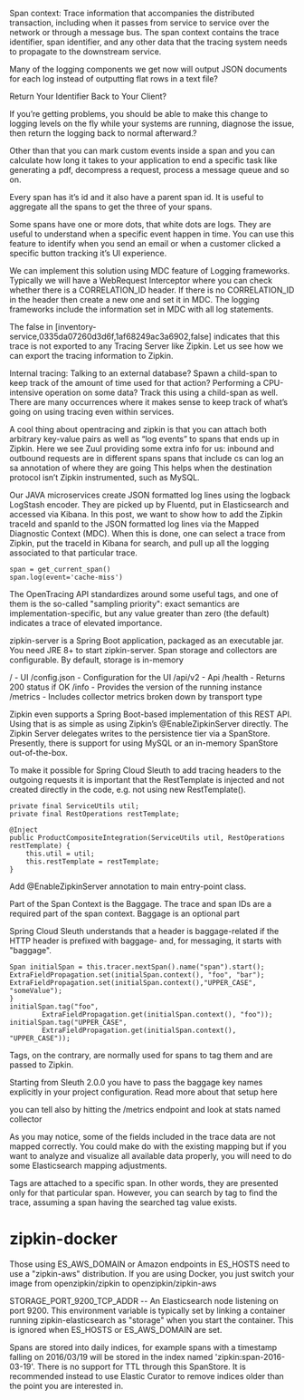 Span context: Trace information that accompanies the distributed transaction, including when it passes from service to service over the network or through a message bus. The span context contains the trace identifier, span identifier, and any other data that the tracing system needs to propagate to the downstream service.

Many of the logging components we get now will output JSON documents for each log instead of outputting flat rows in a text file?

Return Your Identifier Back to Your Client?

If you’re getting problems, you should be able to make this change to logging levels on the fly while your systems are running, diagnose the issue, then return the logging back to normal afterward.?

Other than that you can mark custom events inside a span and you can calculate how long it takes to your application to end a specific task like generating a pdf, decompress a request, process a message queue and so on.

Every span has it’s id and it also have a parent span id. It is useful to aggregate all the spans to get the three of your spans.

Some spans have one or more dots, that white dots are logs. They are useful to understand when a specific event happen in time. You can use this feature to identify when you send an email or when a customer clicked a specific button tracking it’s UI experience.

We can implement this solution using MDC feature of Logging frameworks. Typically we will have a WebRequest Interceptor where you can check whether there is a CORRELATION_ID header. If there is no CORRELATION_ID in the header then create a new one and set it in MDC. The logging frameworks include the information set in MDC with all log statements.

The false in [inventory-service,0335da07260d3d6f,1af68249ac3a6902,false] indicates that this trace is not exported to any Tracing Server like Zipkin. Let us see how we can export the tracing information to Zipkin.

Internal tracing: Talking to an external database? Spawn a child-span to keep track of the amount of time used for that action? Performing a CPU-intensive operation on some data? Track this using a child-span as well. There are many occurrences where it makes sense to keep track of what’s going on using tracing even within services.

A cool thing about opentracing and zipkin is that you can attach both arbitrary key-value pairs as well as “log events” to spans that ends up in Zipkin. Here we see Zuul providing some extra info for us:
inbound and outbound requests are in different spans
spans that include cs can log an sa annotation of where they are going
This helps when the destination protocol isn’t Zipkin instrumented, such as MySQL.

Our JAVA microservices create JSON formatted log lines using the logback LogStash encoder. They are picked up by Fluentd, put in Elasticsearch and accessed via Kibana. In this post, we want to show how to add the Zipkin traceId and spanId to the JSON formatted log lines via the Mapped Diagnostic Context (MDC). When this is done, one can select a trace from Zipkin, put the traceId in Kibana for search, and pull up all the logging associated to that particular trace.

```
span = get_current_span()
span.log(event='cache-miss')
```

The OpenTracing API standardizes around some useful tags, and one of them is the so-called "sampling priority": exact semantics are implementation-specific, but any value greater than zero (the default) indicates a trace of elevated importance.




zipkin-server is a Spring Boot application, packaged as an executable jar. You need JRE 8+ to start zipkin-server.
Span storage and collectors are configurable. By default, storage is in-memory

/ - UI
/config.json - Configuration for the UI
/api/v2 - Api
/health - Returns 200 status if OK
/info - Provides the version of the running instance
/metrics - Includes collector metrics broken down by transport type

Zipkin even supports a Spring Boot-based implementation of this REST API. Using that is as simple as using Zipkin’s @EnableZipkinServer directly. The Zipkin Server delegates writes to the persistence tier via a SpanStore. Presently, there is support for using MySQL or an in-memory SpanStore out-of-the-box.

To make it possible for Spring Cloud Sleuth to add tracing headers to the outgoing requests it is important that the RestTemplate is injected and not created directly in the code, e.g. not using new RestTemplate().

```
private final ServiceUtils util;
private final RestOperations restTemplate;

@Inject
public ProductCompositeIntegration(ServiceUtils util, RestOperations restTemplate) {
    this.util = util;
    this.restTemplate = restTemplate;
}
```

Add @EnableZipkinServer annotation to main entry-point class.

Part of the Span Context is the Baggage. The trace and span IDs are a required part of the span context. Baggage is an optional part

Spring Cloud Sleuth understands that a header is baggage-related if the HTTP header is prefixed with baggage- and, for messaging, it starts with "baggage".

```
Span initialSpan = this.tracer.nextSpan().name("span").start();
ExtraFieldPropagation.set(initialSpan.context(), "foo", "bar");
ExtraFieldPropagation.set(initialSpan.context(),"UPPER_CASE", "someValue");
}
initialSpan.tag("foo",
		ExtraFieldPropagation.get(initialSpan.context(), "foo"));
initialSpan.tag("UPPER_CASE",
		ExtraFieldPropagation.get(initialSpan.context(), "UPPER_CASE"));
```

Tags, on the contrary, are normally used for spans to tag them and are passed to Zipkin.

Starting from Sleuth 2.0.0 you have to pass the baggage key names explicitly in your project configuration. Read more about that setup here

you can tell also by hitting the /metrics endpoint and look at stats named collector

As you may notice, some of the fields included in the trace data are not mapped correctly. You could make do with the existing mapping but if you want to analyze and visualize all available data properly, you will need to do some Elasticsearch mapping adjustments.

Tags are attached to a specific span. In other words, they are presented only for that particular span. However, you can search by tag to find the trace, assuming a span having the searched tag value exists.

# zipkin-docker

Those using ES_AWS_DOMAIN or Amazon endpoints in ES_HOSTS need to use a "zipkin-aws" distribution. If you are using Docker, you just switch your image from openzipkin/zipkin to openzipkin/zipkin-aws

STORAGE_PORT_9200_TCP_ADDR -- An Elasticsearch node listening on port 9200. This environment variable is typically set by linking a container running zipkin-elasticsearch as "storage" when you start the container. This is ignored when ES_HOSTS or ES_AWS_DOMAIN are set.

Spans are stored into daily indices, for example spans with a timestamp falling on 2016/03/19 will be stored in the index named 'zipkin:span-2016-03-19'. There is no support for TTL through this SpanStore. It is recommended instead to use Elastic Curator to remove indices older than the point you are interested in.



